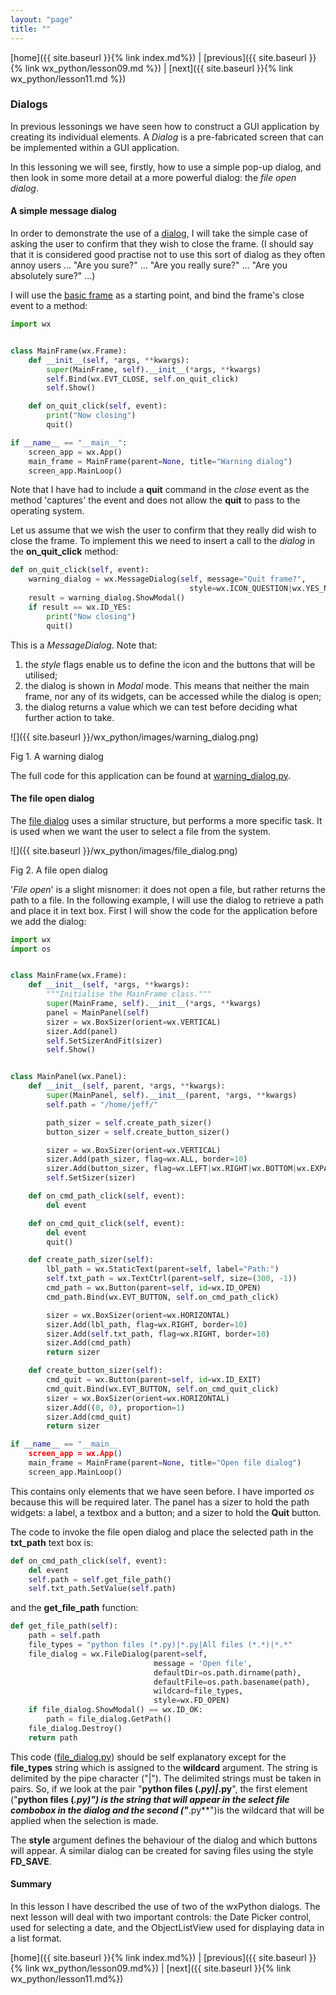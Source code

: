 ```yaml
---
layout: "page"
title: ""
---
```

[home]({{ site.baseurl }}{% link index.md%}) \|  [previous]({{ site.baseurl }}{% link wx_python/lesson09.md %}) \|  [next]({{ site.baseurl }}{% link wx_python/lesson11.md %})

### Dialogs

In previous lessonings we have seen how to construct a GUI application by
creating its individual elements. A *Dialog* is a pre-fabricated screen
that can be implemented within a GUI application.

In this lessoning we will see, firstly, how to use a simple pop-up dialog,
and then look in some more detail at a more powerful dialog: the *file
open dialog*.

#### A simple message dialog

In order to demonstrate the use of a
[dialog](https://wxpython.org/Phoenix/docs/html/wx.MessageDialog.html#wx.MessageDialog),
I will take the simple case of asking the user to confirm that they wish
to close the frame. (I should say that it is considered good practise
not to use this sort of dialog as they often annoy users ... "Are you
sure?" ... "Are you really sure?" ... "Are you absolutely sure?" ...)

I will use the [basic frame](lesson01.html#summary) as a starting point,
and bind the frame's close event to a method:

``` python
import wx


class MainFrame(wx.Frame):
    def __init__(self, *args, **kwargs):
        super(MainFrame, self).__init__(*args, **kwargs)
        self.Bind(wx.EVT_CLOSE, self.on_quit_click)
        self.Show()

    def on_quit_click(self, event):
        print("Now closing")
        quit()

if __name__ == "__main__":
    screen_app = wx.App()
    main_frame = MainFrame(parent=None, title="Warning dialog")
    screen_app.MainLoop()
```

Note that I have had to include a **quit** command in the *close* event
as the method 'captures' the event and does not allow the **quit** to
pass to the operating system.

Let us assume that we wish the user to confirm that they really did wish
to close the frame. To implement this we need to insert a call to the
*dialog* in the **on\_quit\_click** method:

``` python
def on_quit_click(self, event):
    warning_dialog = wx.MessageDialog(self, message="Quit frame?",
                                        style=wx.ICON_QUESTION|wx.YES_NO)
    result = warning_dialog.ShowModal()
    if result == wx.ID_YES:
        print("Now closing")
        quit()
```

This is a *MessageDialog*. Note that:

1.  the *style* flags enable us to define the icon and the buttons that
    will be utilised;
2.  the dialog is shown in *Modal* mode. This means that neither the
    main frame, nor any of its widgets, can be accessed while the dialog
    is open;
3.  the dialog returns a value which we can test before deciding what
    further action to take.

![]({{ site.baseurl }}/wx_python/images/warning_dialog.png)

Fig 1. A warning dialog

The full code for this application can be found at
[warning\_dialog.py](snippets/warning_dialog.py).

#### The file open dialog

The [file
dialog](https://wxpython.org/Phoenix/docs/html/wx.FileDialog.html) uses
a similar structure, but performs a more specific task. It is used when
we want the user to select a file from the system.

![]({{ site.baseurl }}/wx_python/images/file_dialog.png)

Fig 2. A file open dialog

'*File open*' is a slight misnomer: it does not open a file, but rather
returns the path to a file. In the following example, I will use the
dialog to retrieve a path and place it in text box. First I will show
the code for the application before we add the dialog:

``` python
import wx
import os


class MainFrame(wx.Frame):
    def __init__(self, *args, **kwargs):
        """Initialise the MainFrame class."""
        super(MainFrame, self).__init__(*args, **kwargs)
        panel = MainPanel(self)
        sizer = wx.BoxSizer(orient=wx.VERTICAL)
        sizer.Add(panel)
        self.SetSizerAndFit(sizer)
        self.Show()


class MainPanel(wx.Panel):
    def __init__(self, parent, *args, **kwargs):
        super(MainPanel, self).__init__(parent, *args, **kwargs)
        self.path = "/home/jeff/"

        path_sizer = self.create_path_sizer()
        button_sizer = self.create_button_sizer()

        sizer = wx.BoxSizer(orient=wx.VERTICAL)
        sizer.Add(path_sizer, flag=wx.ALL, border=10)
        sizer.Add(button_sizer, flag=wx.LEFT|wx.RIGHT|wx.BOTTOM|wx.EXPAND, border=10)
        self.SetSizer(sizer)

    def on_cmd_path_click(self, event):
        del event

    def on_cmd_quit_click(self, event):
        del event
        quit()

    def create_path_sizer(self):
        lbl_path = wx.StaticText(parent=self, label="Path:")
        self.txt_path = wx.TextCtrl(parent=self, size=(300, -1))
        cmd_path = wx.Button(parent=self, id=wx.ID_OPEN)
        cmd_path.Bind(wx.EVT_BUTTON, self.on_cmd_path_click)

        sizer = wx.BoxSizer(orient=wx.HORIZONTAL)
        sizer.Add(lbl_path, flag=wx.RIGHT, border=10)
        sizer.Add(self.txt_path, flag=wx.RIGHT, border=10)
        sizer.Add(cmd_path)
        return sizer

    def create_button_sizer(self):
        cmd_quit = wx.Button(parent=self, id=wx.ID_EXIT)
        cmd_quit.Bind(wx.EVT_BUTTON, self.on_cmd_quit_click)
        sizer = wx.BoxSizer(orient=wx.HORIZONTAL)
        sizer.Add((0, 0), proportion=1)
        sizer.Add(cmd_quit)
        return sizer

if __name__ == "__main__
    screen_app = wx.App()
    main_frame = MainFrame(parent=None, title="Open file dialog")
    screen_app.MainLoop()
```

This contains only elements that we have seen before. I have imported
*os* because this will be required later. The panel has a sizer to hold
the path widgets: a label, a textbox and a button; and a sizer to hold
the **Quit** button.

The code to invoke the file open dialog and place the selected path in
the **txt\_path** text box is:

``` python
def on_cmd_path_click(self, event):
    del event
    self.path = self.get_file_path()
    self.txt_path.SetValue(self.path)
```

and the **get\_file\_path** function:

``` python
def get_file_path(self):
    path = self.path
    file_types = "python files (*.py)|*.py|All files (*.*)|*.*"
    file_dialog = wx.FileDialog(parent=self,
                                message = 'Open file',
                                defaultDir=os.path.dirname(path),
                                defaultFile=os.path.basename(path),
                                wildcard=file_types,
                                style=wx.FD_OPEN)
    if file_dialog.ShowModal() == wx.ID_OK:
        path = file_dialog.GetPath()
    file_dialog.Destroy()
    return path
```

This code ([file\_dialog.py](snippets/file_dialog.py)) should be self
explanatory except for the **file\_types** string which is assigned to
the **wildcard** argument. The string is delimited by the pipe character
("|"). The delimited strings must be taken in pairs. So, if we look at
the pair "**python files (*.py)|*.py**", the first element ("**python
files (*.py)") is the string that will appear in the select file
combobox in the dialog and the second ("***.py\*\*")is the wildcard that
will be applied when the selection is made.

The **style** argument defines the behaviour of the dialog and which
buttons will appear. A similar dialog can be created for saving files
using the style **FD\_SAVE**.

#### Summary

In this lesson I have described the use of two of the wxPython dialogs.
The next lesson will deal with two important controls: the Date Picker
control, used for selecting a date, and the ObjectListView used for
displaying data in a list format.

[home]({{ site.baseurl }}{% link index.md%}) \|  [previous]({{ site.baseurl }}{% link wx_python/lesson09.md%}) \|  [next]({{ site.baseurl }}{% link wx_python/lesson11.md%})